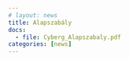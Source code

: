 ```yaml
---
# layout: news
title: Alapszabály
docs:
  - file: Cyberg_Alapszabaly.pdf
categories: [news]
---
```

